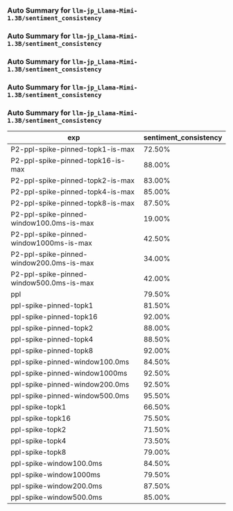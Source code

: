### Auto Summary for `llm-jp_Llama-Mimi-1.3B/sentiment_consistency`

### Auto Summary for `llm-jp_Llama-Mimi-1.3B/sentiment_consistency`

### Auto Summary for `llm-jp_Llama-Mimi-1.3B/sentiment_consistency`

### Auto Summary for `llm-jp_Llama-Mimi-1.3B/sentiment_consistency`

### Auto Summary for `llm-jp_Llama-Mimi-1.3B/sentiment_consistency`

<!-- AUTO-GEN: SPLIT TABLE -->
| exp | sentiment_consistency |
| --- | --- |
| P2-ppl-spike-pinned-topk1-is-max | 72.50% |
| P2-ppl-spike-pinned-topk16-is-max | 88.00% |
| P2-ppl-spike-pinned-topk2-is-max | 83.00% |
| P2-ppl-spike-pinned-topk4-is-max | 85.00% |
| P2-ppl-spike-pinned-topk8-is-max | 87.50% |
| P2-ppl-spike-pinned-window100.0ms-is-max | 19.00% |
| P2-ppl-spike-pinned-window1000ms-is-max | 42.50% |
| P2-ppl-spike-pinned-window200.0ms-is-max | 34.00% |
| P2-ppl-spike-pinned-window500.0ms-is-max | 42.00% |
| ppl | 79.50% |
| ppl-spike-pinned-topk1 | 81.50% |
| ppl-spike-pinned-topk16 | 92.00% |
| ppl-spike-pinned-topk2 | 88.00% |
| ppl-spike-pinned-topk4 | 88.50% |
| ppl-spike-pinned-topk8 | 92.00% |
| ppl-spike-pinned-window100.0ms | 84.50% |
| ppl-spike-pinned-window1000ms | 92.50% |
| ppl-spike-pinned-window200.0ms | 92.50% |
| ppl-spike-pinned-window500.0ms | 95.50% |
| ppl-spike-topk1 | 66.50% |
| ppl-spike-topk16 | 75.50% |
| ppl-spike-topk2 | 71.50% |
| ppl-spike-topk4 | 73.50% |
| ppl-spike-topk8 | 79.00% |
| ppl-spike-window100.0ms | 84.50% |
| ppl-spike-window1000ms | 79.50% |
| ppl-spike-window200.0ms | 87.50% |
| ppl-spike-window500.0ms | 85.00% |
<!-- AUTO-GEN: SPLIT TABLE -->
